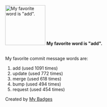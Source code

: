 <img src="https://my-badges.github.io/my-badges/favorite-word.png" alt="My favorite word is &quot;add&quot;." title="My favorite word is &quot;add&quot;." width="128">
<strong>My favorite word is &quot;add&quot;.</strong>
<br><br>

My favorite commit message words are:

1. add (used 1091 times)
2. update (used 772 times)
3. merge (used 618 times)
4. bump (used 494 times)
5. request (used 454 times)


Created by <a href="https://github.com/my-badges/my-badges">My Badges</a>